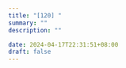 ```yaml
---
title: "[120] "
summary: ""
description: ""

date: 2024-04-17T22:31:51+08:00
draft: false
---
```



